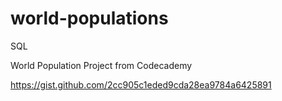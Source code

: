 # world-populations
SQL

World Population Project from Codecademy

https://gist.github.com/2cc905c1eded9cda28ea9784a6425891
